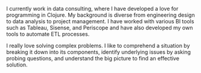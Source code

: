 
I currently work in data consulting, where I have developed a love for programming in Clojure. My background is diverse from engineering design to data analysis to project management. I have worked with various BI tools such as Tableau, Sisense, and Periscope and have also developed my own tools to automate ETL processes. 

I really love solving complex problems. I like to comprehend a situation by breaking it down into its components, identify underlying issues by asking probing questions, and understand the big picture to find an effective solution. 

